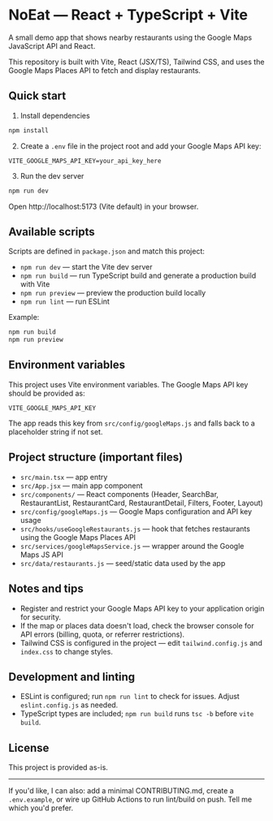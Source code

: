 # NoEat — React + TypeScript + Vite

A small demo app that shows nearby restaurants using the Google Maps JavaScript API and React.

This repository is built with Vite, React (JSX/TS), Tailwind CSS, and uses the Google Maps Places API to fetch and display restaurants.

## Quick start

1. Install dependencies

```bash
npm install
```

2. Create a `.env` file in the project root and add your Google Maps API key:

```
VITE_GOOGLE_MAPS_API_KEY=your_api_key_here
```

3. Run the dev server

```bash
npm run dev
```

Open http://localhost:5173 (Vite default) in your browser.

## Available scripts

Scripts are defined in `package.json` and match this project:

- `npm run dev` — start the Vite dev server
- `npm run build` — run TypeScript build and generate a production build with Vite
- `npm run preview` — preview the production build locally
- `npm run lint` — run ESLint

Example:

```bash
npm run build
npm run preview
```

## Environment variables

This project uses Vite environment variables. The Google Maps API key should be provided as:

```
VITE_GOOGLE_MAPS_API_KEY
```

The app reads this key from `src/config/googleMaps.js` and falls back to a placeholder string if not set.

## Project structure (important files)

- `src/main.tsx` — app entry
- `src/App.jsx` — main app component
- `src/components/` — React components (Header, SearchBar, RestaurantList, RestaurantCard, RestaurantDetail, Filters, Footer, Layout)
- `src/config/googleMaps.js` — Google Maps configuration and API key usage
- `src/hooks/useGoogleRestaurants.js` — hook that fetches restaurants using the Google Maps Places API
- `src/services/googleMapsService.js` — wrapper around the Google Maps JS API
- `src/data/restaurants.js` — seed/static data used by the app

## Notes and tips

- Register and restrict your Google Maps API key to your application origin for security.
- If the map or places data doesn't load, check the browser console for API errors (billing, quota, or referrer restrictions).
- Tailwind CSS is configured in the project — edit `tailwind.config.js` and `index.css` to change styles.

## Development and linting

- ESLint is configured; run `npm run lint` to check for issues. Adjust `eslint.config.js` as needed.
- TypeScript types are included; `npm run build` runs `tsc -b` before `vite build`.

## License

This project is provided as-is.

---

If you'd like, I can also: add a minimal CONTRIBUTING.md, create a `.env.example`, or wire up GitHub Actions to run lint/build on push. Tell me which you'd prefer.
